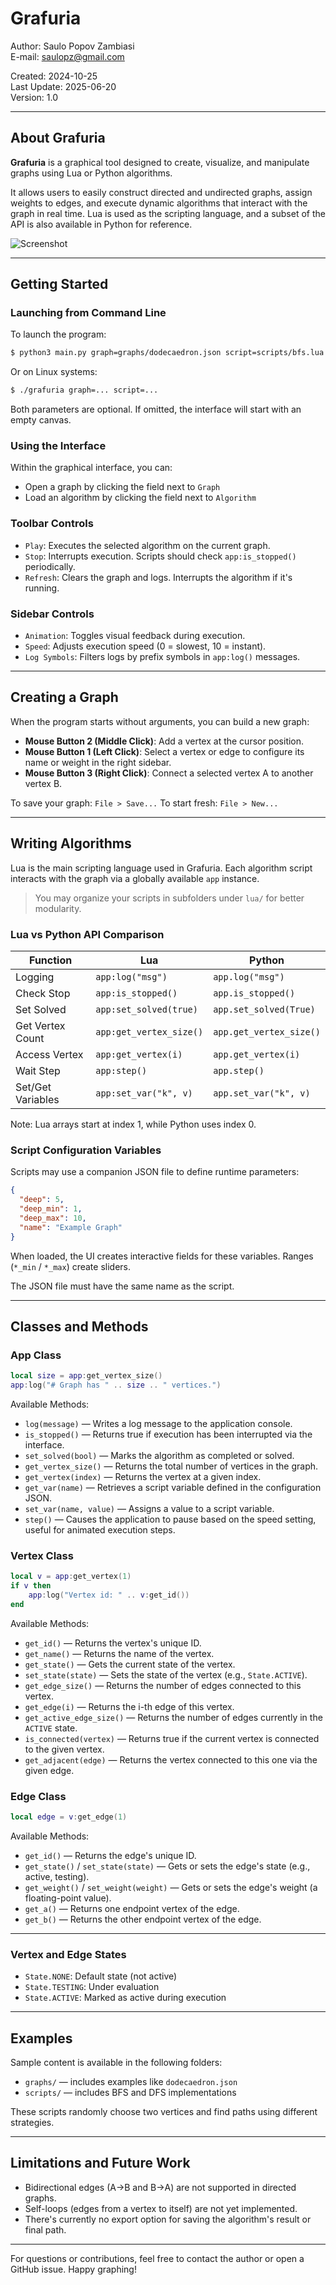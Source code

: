 # Grafuria

Author: Saulo Popov Zambiasi  
E-mail: [saulopz@gmail.com](mailto:saulopz@gmail.com)

Created: 2024-10-25  
Last Update: 2025-06-20  
Version: 1.0

---

## About Grafuria

**Grafuria** is a graphical tool designed to create, visualize, and manipulate graphs using Lua or Python algorithms.

It allows users to easily construct directed and undirected graphs, assign weights to edges, and execute dynamic algorithms that interact with the graph in real time. Lua is used as the scripting language, and a subset of the API is also available in Python for reference.

![Screenshot](res/screenshot_001.png)

---

## Getting Started

### Launching from Command Line

To launch the program:

```sh
$ python3 main.py graph=graphs/dodecaedron.json script=scripts/bfs.lua
```

Or on Linux systems:

```sh
$ ./grafuria graph=... script=...
```

Both parameters are optional. If omitted, the interface will start with an empty canvas.

### Using the Interface

Within the graphical interface, you can:

* Open a graph by clicking the field next to `Graph`
* Load an algorithm by clicking the field next to `Algorithm`

### Toolbar Controls

* `Play`: Executes the selected algorithm on the current graph.
* `Stop`: Interrupts execution. Scripts should check `app:is_stopped()` periodically.
* `Refresh`: Clears the graph and logs. Interrupts the algorithm if it's running.

### Sidebar Controls

* `Animation`: Toggles visual feedback during execution.
* `Speed`: Adjusts execution speed (0 = slowest, 10 = instant).
* `Log Symbols`: Filters logs by prefix symbols in `app:log()` messages.

---

## Creating a Graph

When the program starts without arguments, you can build a new graph:

* **Mouse Button 2 (Middle Click)**: Add a vertex at the cursor position.
* **Mouse Button 1 (Left Click)**: Select a vertex or edge to configure its name or weight in the right sidebar.
* **Mouse Button 3 (Right Click)**: Connect a selected vertex A to another vertex B.

To save your graph: `File > Save...`
To start fresh: `File > New...`

---

## Writing Algorithms

Lua is the main scripting language used in Grafuria. Each algorithm script interacts with the graph via a globally available `app` instance.

> You may organize your scripts in subfolders under `lua/` for better modularity.

### Lua vs Python API Comparison

| Function          | Lua                     | Python                  |
| ----------------- | ----------------------- | ----------------------- |
| Logging           | `app:log("msg")`        | `app.log("msg")`        |
| Check Stop        | `app:is_stopped()`      | `app.is_stopped()`      |
| Set Solved        | `app:set_solved(true)`  | `app.set_solved(True)`  |
| Get Vertex Count  | `app:get_vertex_size()` | `app.get_vertex_size()` |
| Access Vertex     | `app:get_vertex(i)`     | `app.get_vertex(i)`     |
| Wait Step         | `app:step()`            | `app.step()`            |
| Set/Get Variables | `app:set_var("k", v)`   | `app.set_var("k", v)`   |

Note: Lua arrays start at index 1, while Python uses index 0.

### Script Configuration Variables

Scripts may use a companion JSON file to define runtime parameters:

```json
{
  "deep": 5,
  "deep_min": 1,
  "deep_max": 10,
  "name": "Example Graph"
}
```

When loaded, the UI creates interactive fields for these variables. Ranges (`*_min` / `*_max`) create sliders.

The JSON file must have the same name as the script.

---

## Classes and Methods

### App Class

```lua
local size = app:get_vertex_size()
app:log("# Graph has " .. size .. " vertices.")
```

Available Methods:

* `log(message)` — Writes a log message to the application console.
* `is_stopped()` — Returns true if execution has been interrupted via the interface.
* `set_solved(bool)` — Marks the algorithm as completed or solved.
* `get_vertex_size()` — Returns the total number of vertices in the graph.
* `get_vertex(index)` — Returns the vertex at a given index.
* `get_var(name)` — Retrieves a script variable defined in the configuration JSON.
* `set_var(name, value)` — Assigns a value to a script variable.
* `step()` — Causes the application to pause based on the speed setting, useful for animated execution steps.

### Vertex Class

```lua
local v = app:get_vertex(1)
if v then
    app:log("Vertex id: " .. v:get_id())
end
```

Available Methods:

* `get_id()` — Returns the vertex's unique ID.
* `get_name()` — Returns the name of the vertex.
* `get_state()` — Gets the current state of the vertex.
* `set_state(state)` — Sets the state of the vertex (e.g., `State.ACTIVE`).
* `get_edge_size()` — Returns the number of edges connected to this vertex.
* `get_edge(i)` — Returns the i-th edge of this vertex.
* `get_active_edge_size()` — Returns the number of edges currently in the `ACTIVE` state.
* `is_connected(vertex)` — Returns true if the current vertex is connected to the given vertex.
* `get_adjacent(edge)` — Returns the vertex connected to this one via the given edge.

### Edge Class

```lua
local edge = v:get_edge(1)
```

Available Methods:

* `get_id()` — Returns the edge's unique ID.
* `get_state()` / `set_state(state)` — Gets or sets the edge's state (e.g., active, testing).
* `get_weight()` / `set_weight(weight)` — Gets or sets the edge's weight (a floating-point value).
* `get_a()` — Returns one endpoint vertex of the edge.
* `get_b()` — Returns the other endpoint vertex of the edge.

---

### Vertex and Edge States

* `State.NONE`: Default state (not active)
* `State.TESTING`: Under evaluation
* `State.ACTIVE`: Marked as active during execution

---

## Examples

Sample content is available in the following folders:

* `graphs/` — includes examples like `dodecaedron.json`
* `scripts/` — includes BFS and DFS implementations

These scripts randomly choose two vertices and find paths using different strategies.

---

## Limitations and Future Work

* Bidirectional edges (A->B and B->A) are not supported in directed graphs.
* Self-loops (edges from a vertex to itself) are not yet implemented.
* There's currently no export option for saving the algorithm's result or final path.

---

For questions or contributions, feel free to contact the author or open a GitHub issue. Happy graphing!

